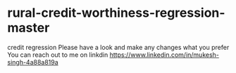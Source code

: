# rural-credit-worthiness-regression-master
credit regression 
Please have a look and make any changes what you prefer
You can reach out to me on linkdin https://www.linkedin.com/in/mukesh-singh-4a88a819a

